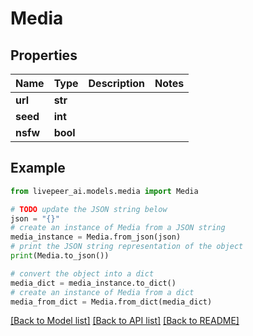 # Media


## Properties

Name | Type | Description | Notes
------------ | ------------- | ------------- | -------------
**url** | **str** |  | 
**seed** | **int** |  | 
**nsfw** | **bool** |  | 

## Example

```python
from livepeer_ai.models.media import Media

# TODO update the JSON string below
json = "{}"
# create an instance of Media from a JSON string
media_instance = Media.from_json(json)
# print the JSON string representation of the object
print(Media.to_json())

# convert the object into a dict
media_dict = media_instance.to_dict()
# create an instance of Media from a dict
media_from_dict = Media.from_dict(media_dict)
```
[[Back to Model list]](../README.md#documentation-for-models) [[Back to API list]](../README.md#documentation-for-api-endpoints) [[Back to README]](../README.md)


